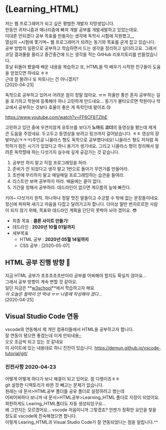 # (Learning_HTML)

저는 웹 프로그래머가 되고 싶은 평범한 개발자 지망생입니다.  
한동안 귀차니즘과 매너리즘에 빠져 개발 공부를 개발새발하고 있었는데요.  
이대론 안되겠다 공부 목표를 만들자는 생각에 독학사 시험에 지원했고,,,  
열심히 ~시험에 쫓기며~ 웹 프로그래머가 되려는 동기와 목표를 굳게 잡고 있습니다.  
공부 방법의 일환으로 공부하고 학습하면서 드는 생각을 정리하고 싶더라고요.
그래서 코딩 결과물을 올리고 중간중간에 드는 생각을 적는 GitHub 리포지토리를 만들었습니다.  
훗날 뒤돌아 봤을때 배운 내용을 복습하고 또, HTML을 막 배우기 시작한 친구들이 도움을 얻었으면 하네요 ㅎㅎ  
근데 잘 돨려나 또 파토나는 건 아니겠지?  
[2020-04-23]  

독학으로 공부하고 있어서 어려운 점이 정말 많아요. ㅠㅠ 허울만 좋은 혼자 공부하는 길을 포기하고 학원에 등록해야 하나 고민하게 만드네요... 동기가 불타오르면 학원이나 학교에서 공부하는 것보다 효율이 좋은 게 독학인데 말이죠.😢  

<https://www.youtube.com/watch?v=FF6CF8TZIhE>

고민하고 있던 중에 우연치않게 유투브를 보다가 **노마드 코더**의 동영상을 봤는데 제게 큰 도움을 주었네요. 두고두고 동영상을 보려고 링크까지 걸어놨습니다. ㅎㅎ 영상의 장발미남(ㅋㅋㅋ)주인공 니꼴라스 형도 독학으로 공부했다네요! 니꼴라스 형도 저처럼 독학하기 힘든 시기가 있었다고 하니 용기가 생기네요. 그리고 니꼴라스 형이 정리해서 알려준 독학할때 하는 다섯가지 실수에 깊게 공감가는 것 같습니다.  

1. 공부만 하지 말고 직접 프로그래밍을 하라.
2. 준비가 안 되었다고 생각 말고 1번으로 돌아가 무언가를 만들어라.
3. 초반에 무리하지 말고 매일매일 프로그래밍하는 습관을 들여라.
4. 리스트만 보며 공부하지 마라. 배움에는 끝이 없다.
5. 기간을 정해서 공부하라. 데드라인이 없으면 게으름의 늪에 빠진다.

키야~ 다섯가지 원칙. 하나하나 정말 멋진 말들이고 수긍할 수 밖에 없는 문장들이네요. 정신에 파파팍 새기고 마음을 다잡고 달려가고자 합니다. 더이상 말만 번지르르한 사람이 되지 않기 위해, 목표와 데드라인 계획을 단단히 못박아 놔야 겠어요. 😎

- 최종 목표 : **클론 사이트 만들기**!
- 데드라인 : **2020년 10월 01일까지**
- 세부목표
  - HTML 공부 : **2020년 05월 14일까지**
  - CSS 공부 :
[2020-05-07]

## HTML 공부 진행 방향 📖

지금 HTML 공부가 초초초초초반이라 공부를 어찌해야 할지도 확실치 않아요...  
그래서 공부 방향이 계속 변할 것 같아요.  
일단 지금은 **[w3school](https://www.w3schools.com/html/default.asp)**에서 학습하고자 해요  
*아 오늘은 필력이 안 먹네 ㅠㅠ 나중에 작성해야 겠다...*  
[2020-04-25]  


## Visual Studio Code 연동

vscode와 연동해서 제 개인 컴퓨터들에서 HTML을 공부하고자 합니다.  
잘 연동이 됐으면 좋겠는데 이게 안되네용;;  
오오 조금씩 되고 있는 것 같네요  
이 사이트에 있는 내용대로 하니 진전이 있습니다. <https://demun.github.io/vscode-tutorial/git/>  

### 진전사항 2020-04-23

어떻게 어떻게 하다가 보니 해결이 되고 있어요. 참 다행이죠ㅎㅎ  
git 설정한 디렉토리가 바뀐 것 빼고는 문제가 없습니다.  
원래는 내 문서>HTML공부 폴더를 공유 폴더로 설정하려고 했는데  
어찌어찌하다 보니까 내 문서>HTML공부>Learning_HTML 폴더로 지정이 되었어요. 희한하게도 Learing_HTML폴더도 자동 생성되었구요...  
왜 그런지는 모르겠어요... vscode 처음이니까 그렇겠죠? 언젠가 정확한 요인을 찾을 정도로 vscode에 친숙해졌으면 합니다.  
이렇게 Learing_HTML과 Visual Studio Code가 잘 연동되었다는 점을 알립니다.^^  

